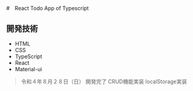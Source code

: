 #　React Todo App of Typescript
## 開発技術

- HTML
- CSS
- TypeScript
- React
- Material-ui


> 令和４年８月２８日（日） 開発完了
> CRUD機能実装
> localStorage実装